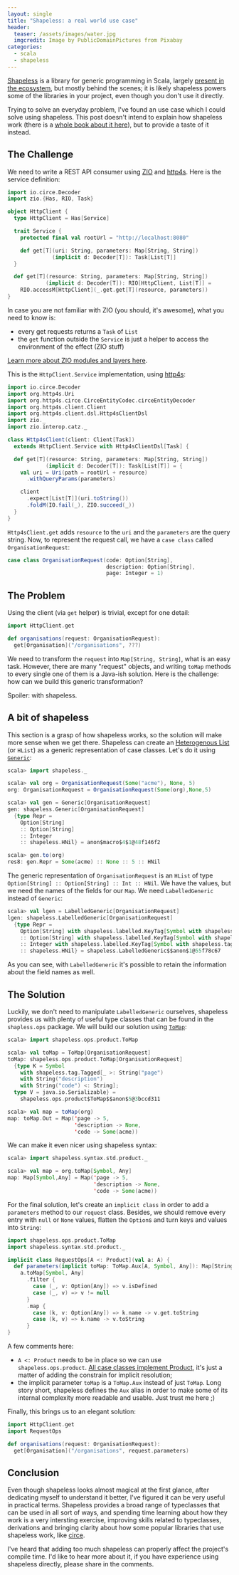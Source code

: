 ```yaml
---
layout: single
title: "Shapeless: a real world use case"
header:
  teaser: /assets/images/water.jpg
  imgcredit: Image by PublicDomainPictures from Pixabay
categories:
  - scala
  - shapeless
---
```


[Shapeless](https://github.com/milessabin/shapeless) is a library for generic programming in Scala, largely [present in the ecosystem](https://github.com/milessabin/shapeless/wiki/Built-with-shapeless), but mostly behind the scenes; it is likely shapeless powers some of the libraries in your project, even though you don't use it directly.

Trying to solve an everyday problem, I've found an use case which I could solve using shapeless. This post doesn't intend to explain how shapeless work (there is a [whole book about it here](https://underscore.io/books/shapeless-guide/)), but to provide a taste of it instead.

## The Challenge

We need to write a REST API consumer using [ZIO](https://zio.dev/) and [http4s](https://http4s.org/). Here is the service definition:

```scala
import io.circe.Decoder
import zio.{Has, RIO, Task}

object HttpClient {
  type HttpClient = Has[Service]

  trait Service {
    protected final val rootUrl = "http://localhost:8080"

    def get[T](uri: String, parameters: Map[String, String])
              (implicit d: Decoder[T]): Task[List[T]]
  }

  def get[T](resource: String, parameters: Map[String, String])
            (implicit d: Decoder[T]): RIO[HttpClient, List[T]] =
    RIO.accessM[HttpClient](_.get.get[T](resource, parameters))
}
```

In case you are not familiar with ZIO (you should, it's awesome), what you need to know is:

- every get requests returns a `Task` of `List`
- the `get` function outside the `Service` is just a helper to access the environment of the effect (ZIO stuff)

[Learn more about ZIO modules and layers here](https://zio.dev/docs/howto/howto_use_layers).

This is the `HttpClient.Service` implementation, using [http4s](https://http4s.org/v0.21/client/):

```scala
import io.circe.Decoder
import org.http4s.Uri
import org.http4s.circe.CirceEntityCodec.circeEntityDecoder
import org.http4s.client.Client
import org.http4s.client.dsl.Http4sClientDsl
import zio._
import zio.interop.catz._

class Http4sClient(client: Client[Task])
  extends HttpClient.Service with Http4sClientDsl[Task] {

  def get[T](resource: String, parameters: Map[String, String])
            (implicit d: Decoder[T]): Task[List[T]] = {
    val uri = Uri(path = rootUrl + resource)
      .withQueryParams(parameters)

    client
      .expect[List[T]](uri.toString())
      .foldM(IO.fail(_), ZIO.succeed(_))
  }
}
```

`Http4sClient.get` adds `resource` to the `uri` and the `parameters` are the query string. Now, to represent the request call, we have a `case class` called `OrganisationRequest`:

```scala
case class OrganisationRequest(code: Option[String],
                               description: Option[String],
                               page: Integer = 1)
```

## The Problem

Using the client (via `get` helper) is trivial, except for one detail:

```scala
import HttpClient.get

def organisations(request: OrganisationRequest):
  get[Organisation]("/organisations", ???)
```

We need to transform the `request` into `Map[String, String]`, what is an easy task. However, there are many "request" objects, and writing `toMap` methods to every single one of them is a Java-ish solution. Here is the challenge: how can we build this generic transformation?

Spoiler: with shapeless.

## A bit of shapeless

This section is a grasp of how shapeless works, so the solution will make more sense when we get there. Shapeless can create an [Heterogenous List](https://github.com/milessabin/shapeless/wiki/Feature-overview:-shapeless-2.0.0#heterogenous-lists) (or `HList`) as a generic representation of case classes. Let's do it using [`Generic`](https://github.com/milessabin/shapeless/blob/master/core/src/main/scala/shapeless/generic.scala#L102):

```scala
scala> import shapeless._

scala> val org = OrganisationRequest(Some("acme"), None, 5)
org: OrganisationRequest = OrganisationRequest(Some(org),None,5)

scala> val gen = Generic[OrganisationRequest]
gen: shapeless.Generic[OrganisationRequest]
  {type Repr =
    Option[String]
    :: Option[String]
    :: Integer
    :: shapeless.HNil} = anon$macro$4$1@48f146f2

scala> gen.to(org)
res8: gen.Repr = Some(acme) :: None :: 5 :: HNil
```

The generic representation of `OrganisationRequest` is an `HList` of type `Option[String] :: Option[String] :: Int :: HNil`. We have the values, but we need the names of the fields for our `Map`. We need `LabelledGeneric` instead of `Generic`:

```scala
scala> val lgen = LabelledGeneric[OrganisationRequest]
lgen: shapeless.LabelledGeneric[OrganisationRequest]
  {type Repr =
    Option[String] with shapeless.labelled.KeyTag[Symbol with shapeless.tag.Tagged[String("code")],Option[String]]
    :: Option[String] with shapeless.labelled.KeyTag[Symbol with shapeless.tag.Tagged[String("description")],Option[String]]
    :: Integer with shapeless.labelled.KeyTag[Symbol with shapeless.tag.Tagged[String("page")],Integer]
    :: shapeless.HNil} = shapeless.LabelledGeneric$$anon$1@55f78c67
```

As you can see, with `LabelledGeneric` it's possible to retain the information about the field names as well.

## The Solution

Luckily, we don't need to manipulate `LabelledGeneric` ourselves, shapeless provides us with plenty of useful type classes that can be found in the `shapless.ops` package. We will build our solution using [`ToMap`](https://github.com/milessabin/shapeless/blob/master/core/src/main/scala/shapeless/ops/products.scala#L90):

```scala
scala> import shapeless.ops.product.ToMap

scala> val toMap = ToMap[OrganisationRequest]
toMap: shapeless.ops.product.ToMap[OrganisationRequest]
  {type K = Symbol
    with shapeless.tag.Tagged[_ >: String("page")
    with String("description")
    with String("code") <: String];
  type V = java.io.Serializable} =
    shapeless.ops.product$ToMap$$anon$5@3bccd311

scala> val map = toMap(org)
map: toMap.Out = Map('page -> 5,
                     'description -> None,
                     'code -> Some(acme))
```

We can make it even nicer using shapeless syntax:

```scala
scala> import shapeless.syntax.std.product._

scala> val map = org.toMap[Symbol, Any]
map: Map[Symbol,Any] = Map('page -> 5,
                           'description -> None,
                           'code -> Some(acme))
```

For the final solution, let's create an `implicit class` in order to add a `parameters` method to our `request` class. Besides, we should remove every entry with `null` or `None` values, flatten the `Option`s and turn keys and values into `String`:

```scala
import shapeless.ops.product.ToMap
import shapeless.syntax.std.product._

implicit class RequestOps[A <: Product](val a: A) {
  def parameters(implicit toMap: ToMap.Aux[A, Symbol, Any]): Map[String, String] =
    a.toMap[Symbol, Any]
      .filter {
        case (_, v: Option[Any]) => v.isDefined
        case (_, v) => v != null
      }
      .map {
        case (k, v: Option[Any]) => k.name -> v.get.toString
        case (k, v) => k.name -> v.toString
      }
}
```

A few comments here:

- `A <: Product` needs to be in place so we can use `shapeless.ops.product`. [All case classes implement Product](https://www.scala-lang.org/api/2.13.1/scala/Product.html), it's just a matter of adding the constrain for implicit resolution;
- the implicit parameter `toMap` is a `ToMap.Aux` instead of just `ToMap`. Long story short, shapeless defines the `Aux` alias in order to make some of its internal complexity more readable and usable. Just trust me here ;)

Finally, this brings us to an elegant solution:

```scala
import HttpClient.get
import RequestOps

def organisations(request: OrganisationRequest):
  get[Organisation]("/organisations", request.parameters)
```

## Conclusion

Even though shapeless looks almost magical at the first glance, after dedicating myself to understand it better, I've figured it can be very useful in practical terms. Shapeless provides a broad range of typeclasses that can be used in all sort of ways, and spending time learning about how they work is a very intersting exercise, improving skills related to typeclasses, derivations and bringing clarity about how some popular libraries that use shapeless work, like [circe](https://circe.github.io/circe/).

I've heard that adding too much shapeless can properly affect the project's compile time. I'd like to hear more about it, if you have experience using shapeless directly, please share in the comments.
